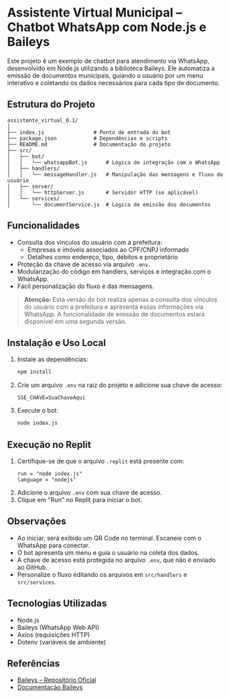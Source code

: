 # Assistente Virtual Municipal – Chatbot WhatsApp com Node.js e Baileys

Este projeto é um exemplo de chatbot para atendimento via WhatsApp, desenvolvido em Node.js utilizando a biblioteca Baileys. Ele automatiza a emissão de documentos municipais, guiando o usuário por um menu interativo e coletando os dados necessários para cada tipo de documento.

## Estrutura do Projeto

```
assistente_virtual_0.1/
│
├── index.js                # Ponto de entrada do bot
├── package.json            # Dependências e scripts
├── README.md               # Documentação do projeto
├── src/
│   ├── bot/
│   │   └── whatsappBot.js      # Lógica de integração com o WhatsApp
│   ├── handlers/
│   │   └── messageHandler.js   # Manipulação das mensagens e fluxo do usuário
│   ├── server/
│   │   └── httpServer.js       # Servidor HTTP (se aplicável)
│   └── services/
│       └── documentService.js  # Lógica de emissão dos documentos
```

## Funcionalidades

- Consulta dos vínculos do usuário com a prefeitura:
  - Empresas e imóveis associados ao CPF/CNPJ informado
  - Detalhes como endereço, tipo, débitos e proprietário
- Proteção da chave de acesso via arquivo `.env`.
- Modularização do código em handlers, serviços e integração com o WhatsApp.
- Fácil personalização do fluxo e das mensagens.

> **Atenção:** Esta versão do bot realiza apenas a consulta dos vínculos do usuário com a prefeitura e apresenta essas informações via WhatsApp. A funcionalidade de emissão de documentos estará disponível em uma segunda versão.

## Instalação e Uso Local

1. Instale as dependências:
   ```bash
   npm install
   ```
2. Crie um arquivo `.env` na raiz do projeto e adicione sua chave de acesso:
   ```
   SSE_CHAVE=SuaChaveAqui
   ```
3. Execute o bot:
   ```bash
   node index.js
   ```

## Execução no Replit

1. Certifique-se de que o arquivo `.replit` está presente com:
   ```
   run = "node index.js"
   language = "nodejs"
   ```
2. Adicione o arquivo `.env` com sua chave de acesso.
3. Clique em "Run" no Replit para iniciar o bot.

## Observações

- Ao iniciar, será exibido um QR Code no terminal. Escaneie com o WhatsApp para conectar.
- O bot apresenta um menu e guia o usuário na coleta dos dados.
- A chave de acesso está protegida no arquivo `.env`, que não é enviado ao GitHub.
- Personalize o fluxo editando os arquivos em `src/handlers` e `src/services`.

## Tecnologias Utilizadas

- Node.js
- Baileys (WhatsApp Web API)
- Axios (requisições HTTP)
- Dotenv (variáveis de ambiente)

## Referências

- [Baileys – Repositório Oficial](https://github.com/WhiskeySockets/Baileys)
- [Documentação Baileys](https://github.com/WhiskeySockets/Baileys#readme)
